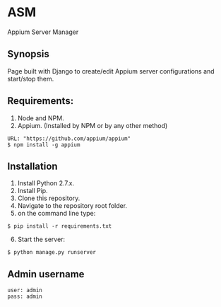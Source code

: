 # ASM
Appium Server Manager

## Synopsis

Page built with Django to create/edit Appium server configurations and start/stop them.

## Requirements:
1. Node and NPM.
2. Appium. (Installed by NPM or by any other method)
```
URL: "https://github.com/appium/appium"
$ npm install -g appium
```

## Installation

1. Install Python 2.7.x.
2. Install Pip.
3. Clone this repository.
4. Navigate to the repository root folder.
5. on the command line type:
```
$ pip install -r requirements.txt
```
6. Start the server: 
```
$ python manage.py runserver
```

## Admin username
```
user: admin
pass: admin
```


